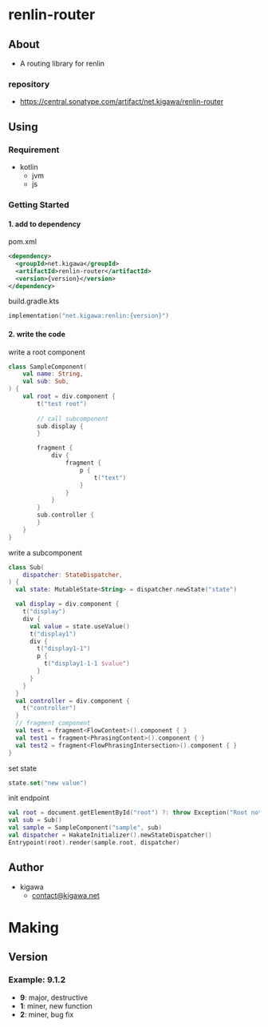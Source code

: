 # renlin-router


## About

* A routing library for renlin

### repository

* https://central.sonatype.com/artifact/net.kigawa/renlin-router

## Using

### Requirement

* kotlin
    * jvm
    * js

### Getting Started

#### 1. add to dependency

pom.xml

```pom.xml
<dependency>
  <groupId>net.kigawa</groupId>
  <artifactId>renlin-router</artifactId>
  <version>{version}</version>
</dependency>
```

build.gradle.kts

```build.gradle.kts
implementation("net.kigawa:renlin:{version}")
```

#### 2. write the code

write a root component
```kotlin
class SampleComponent(
    val name: String,
    val sub: Sub,
) {
    val root = div.component {
        t("test root")
        
        // call subcomponent
        sub.display {
        }

        fragment {
            div {
                fragment {
                    p {
                        t("text")
                    }
                }
            }
        }
        sub.controller {
        }
    }
}

```

write a subcomponent
```kotlin
class Sub(
    dispatcher: StateDispatcher,
) {
  val state: MutableState<String> = dispatcher.newState("state")

  val display = div.component {
    t("display")
    div {
      val value = state.useValue()
      t("display1")
      div {
        t("display1-1")
        p {
          t("display1-1-1 $value")
        }
      }
    }
  }
  val controller = div.component {
    t("controller")
  }
  // fragment component
  val test = fragment<FlowContent>().component { }
  val test1 = fragment<PhrasingContent>().component { }
  val test2 = fragment<FlowPhrasingIntersection>().component { }
}
```

set state
```kotlin
state.set("new value")
```

init endpoint
```kotlin
val root = document.getElementById("root") ?: throw Exception("Root not found")
val sub = Sub()
val sample = SampleComponent("sample", sub)
val dispatcher = HakateInitializer().newStateDispatcher()
Entrypoint(root).render(sample.root, dispatcher)
```

## Author

* kigawa
    * contact@kigawa.net

# Making

## Version

### Example: 9.1.2

* **9**: major, destructive
* **1**: miner, new function
* **2**: miner, bug fix

